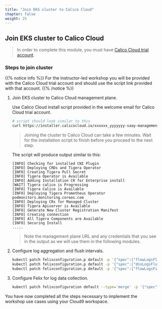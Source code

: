 ```yaml
---
title: "Join EKS cluster to Calico Cloud"
chapter: false
weight: 25
---
```


## Join EKS cluster to Calico Cloud

>In order to complete this module, you must have [Calico Cloud trial account](https://www.tigera.io/tigera-products/calico-cloud/).

### Steps to join cluster

{{% notice info %}}
For the instructor-led workshop you will be provided with the Calico Cloud trial account and should use the script link provided with that account.
{{% /notice %}}

1. Join EKS cluster to Calico Cloud management plane.

    Use Calico Cloud install script provided in the welcome email for Calico Cloud trial account.

    ```bash
    # script should look similar to this
    curl https://installer.calicocloud.io/xxxxxx_yyyyyyy-saay-management_install.sh | bash
    ```

    >Joining the cluster to Calico Cloud can take a few minutes. Wait for the installation script to finish before you proceed to the next step.

    The script will produce output similar to this:

    ```text
    [INFO] Checking for installed CNI Plugin
    [INFO] Deploying CRDs and Tigera Operator
    [INFO] Creating Tigera Pull Secret
    [INFO] Tigera Operator is Available
    [INFO] Adding Installation CR for Enterprise install
    [WAIT] Tigera calico is Progressing
    [INFO] Tigera Calico is Available
    [INFO] Deploying Tigera Prometheus Operator
    podmonitors.monitoring.coreos.com
    [INFO] Deploying CRs for Managed Cluster
    [INFO] Tigera Apiserver is Available
    [INFO] Generate New Cluster Registration Manifest
    [INFO] Creating connection
    [INFO] All Tigera Components are Available
    [INFO] Securing Install
    .....
    ```

    >Note the management plane URL and any credentials that you see in the output as we will use them in the following modules.

2. Configure log aggregation and flush intervals.

    ```bash
    kubectl patch felixconfiguration.p default -p '{"spec":{"flowLogsFlushInterval":"10s"}}'
    kubectl patch felixconfiguration.p default -p '{"spec":{"dnsLogsFlushInterval":"10s"}}'
    kubectl patch felixconfiguration.p default -p '{"spec":{"flowLogsFileAggregationKindForAllowed":1}}'
    ```

3. Configure Felix for log data collection.

    ```bash
    kubectl patch felixconfiguration default --type='merge' -p '{"spec":{"policySyncPathPrefix":"/var/run/nodeagent","l7LogsFileEnabled":true}}'
    ```

You have now completed all the steps necessary to implement the workshop use cases using your Cloud9 workspace.
